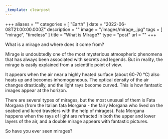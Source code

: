 ```yaml
---
_template: clearpost
---
```



+++
aliases = ""
categories = [ "Earth" ]
date = "2022-06-08T21:00:00.000Z"
description = ""
image = "/images/mirage_.jpg"
tags = [ "mirage", "timeless" ]
title = "What is Mirage?"
type = "post"
url = ""
+++


What is a mirage and where does it come from?  
  
Mirage is undoubtedly one of the most mysterious atmospheric phenomena that has always been associated with secrets and legends. But in reality, the mirage is easily explained from a scientific point of view.

It appears when the air near a highly heated surface (about 60-70 °C) also heats up and becomes inhomogeneous. The optical density of the air changes drastically, and the light rays become curved. This is how fantastic images appear at the horizon.

There are several types of mirages, but the most unusual of them is Fata Morgana (from the Italian fata Morgana - the fairy Morgana who lived on the seabed and lured travelers with the help of mirages). Fata Morgana happens when the rays of light are refracted in both the upper and lower layers of the air, and a double mirage appears with fantastic pictures.

So have you ever seen mirages?
